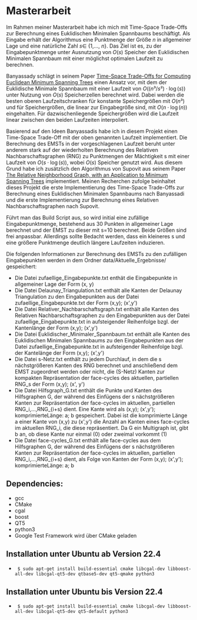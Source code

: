# Masterarbeit
Im Rahmen meiner Masterarbeit habe ich mich mit Time-Space Trade-Offs zur Berechnung eines Euklidischen Minimalen Spannbaums beschäftigt. 
Als Eingabe erhält der Algorithmus eine Punktmenge der Größe $n$ in allgemeiner Lage und eine natürliche Zahl $s \in$ {1,..., $n$}. Das Ziel ist es,
zu der Eingabepunktmenge unter Ausnutzung von $O(s)$ Speicher den Euklidischen Minimalen Spannbaum mit einer möglichst optimalen Laufzeit zu
berechnen.

Banyassady schlägt in seinem Paper [Time-Space Trade-Offs for Computing Euclidean Minimum Spanning Trees](https://arxiv.org/abs/1712.06431) einen Ansatz vor, mit dem der Euklidische 
Minimale Spannbaum mit einer Laufzeit von $O((n³/s²)\cdot \log(s))$ unter Nutzung von $O(s)$ Speicherzellen berechnet wird. Dabei werden die 
besten oberen Laufzeitschranken für konstante Speichergrößen mit $O(n³)$ und für Speichergrößen, die linear zur Eingabegröße sind, mit $O(n \cdot \log(n))$ 
eingehalten. Für dazwischenliegende Speichergrößen wird die Laufzeit linear zwischen den beiden Laufzeiten interpoliert.

Basierend auf den Ideen Banyassadis habe ich in diesem Projekt einen Time-Space Trade-Off mit der oben genannten Laufzeit implementiert. Die Berechnung des 
EMSTs in der vorgeschlagenen Laufzeit beruht unter anderem stark auf der wiederholten Berechnung des Relativen Nachbarschaftsgraphen (RNG) zu Punktmengen der 
Mächtigkeit s mit einer Laufzeit von $O(s \cdot \log(s))$, wobei $O(s)$ Speicher genutzt wird. Aus diesem Grund habe ich zusätzlich den
Algorithmus von Supovit aus seinem Paper [The Relative Neighborhood Graph, with an Application to Minimum Spanning Trees](https://dl.acm.org/doi/10.1145/2402.322386) implementiert.
Meinen Recherchen zufolge beinhaltet dieses Projekt die erste Implementierung des Time-Space Trade-Offs zur Berechnung eines Euklidischen Minimalen 
Spannbaums nach Banyassadi und die erste Implementierung zur Berechnung eines Relativen Nachbarschaftsgraphen nach Supovit.

Führt man das Build Script aus, so wird initial eine zufällige Eingabepunktmenge, bestehend aus 30 Punkten in allgemeiner Lage berechnet und der EMST zu dieser 
mit s=10 berechnet. Beide Größen sind frei anpassbar. Allerdings sollte Bedacht werden, dass ein kleineres s und eine größere Punktmenge deutlich 
längere Laufzeiten induzieren.

Die folgenden Informationen zur Berechnung des EMSTs zu den zufälligen Eingabepunkten werden in dem Ordner data/Aktuelle_Ergebnisse/ gespeichert:
- Die Datei zufaellige_Eingabepunkte.txt enthät die Eingabepunkte in allgemeiner Lage der Form (x, y)
- Die Datei Delaunay_Triangulation.txt enthält alle Kanten der Delaunay Triangulation zu den Eingabepunkten aus der Datei zufaellige_Eingabepunkte.txt der Form (x,y); (x',y')
- Die Datei Relativer_Nachbarschaftsgraph.txt enthält alle Kanten des Relativen Nachbarschaftsgraphen zu den Eingabepunkten aus der Datei zufaellige_Eingabepunkte.txt in aufsteigender Reihenfolge bzgl. der Kantenlänge der Form (x,y); (x',y')
- Die Datei Euklidischer_Minimaler_Spannbaum.txt enthält alle Kanten des Euklidischen Minimalen Spannbaums zu den Eingabepunkten aus der Datei zufaellige_Eingabepunkte.txt in aufsteigender Reihenfolge bzgl. der Kantelänge der Form (x,y); (x',y')
- Die Datei s-Netz.txt enthält zu jedem Durchlauf, in dem die s nächstgrößeren Kanten des RNG berechnet und anschließend dem EMST zugeordnet werden oder nicht, die (S-Netz) Kanten zur kompakten Repräsentation der face-cycles des aktuellen, partiellen RNG_s der Form (x,y); (x', y') 
- Die Datei Hilfsgraph_G.txt enthält die Punkte und Kanten des Hilfsgraphen G, der während des Einfügens der s nächstgrößeren Kanten zur Repräsentation der face-cycles im aktuellen, partiellen RNG_i,...,RNG_{i+s} dient.
Eine Kante wird als (x,y); (x',y'); komprimierteLänge: a; b gespeichert. Dabei ist die komprimierte Länge a einer Kante von (x,y) zu (x',y') die Anzahl an Kanten eines face-cycles im aktuellen RNG_i, die diese repräsentiert. Da G ein Multigraph ist, gibt b an, ob diese Kante nur einmal (0) oder zweimal vorkommt (1)
- Die Datei face-cycles_G.txt enthält alle face-cycles aus dem Hilfsgraphen G, der während des Einfügens der s nächstgrößeren Kanten zur Repräsentation der face-cycles im aktuellen, partiellen RNG_i,...,RNG_{i+s} dient, als Folge von Kanten der Form (x,y); (x',y'); komprimierteLänge: a; b


## Dependencies:
- gcc
- CMake
- cgal
- boost
- QT5
- python3
- Google Test Framework wird über CMake geladen

## Installation unter Ubuntu ab Version 22.4
- ` $ sudo apt-get install build-essential cmake libcgal-dev libboost-all-dev libcgal-qt5-dev qtbase5-dev qt5-qmake python3`

## Installation unter Ubuntu bis Version 22.4
- ` $ sudo apt-get install build-essential cmake libcgal-dev libboost-all-dev libcgal-qt5-dev qt5-default python3`